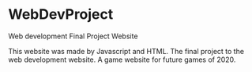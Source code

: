 # WebDevProject
Web development Final Project Website

This website was made by Javascript and HTML. The final project to the web development website. A game website for future games of 2020.
